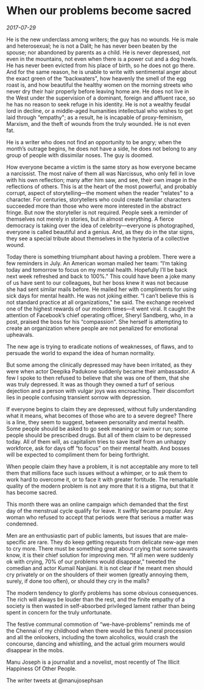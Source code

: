 # When our problems become sacred

*2017-07-29*

He is the new underclass among writers; the guy has no wounds. He is
male and heterosexual; he is not a Dalit; he has never been beaten by
the spouse; nor abandoned by parents as a child. He is never depressed,
not even in the mountains, not even when there is a power cut and a dog
howls. He has never been evicted from his place of birth, so he does not
go there. And for the same reason, he is unable to write with
sentimental anger about the exact green of the “backwaters", how
heavenly the smell of the egg roast is, and how beautiful the healthy
women on the morning streets who never dry their hair properly before
leaving home are. He does not live in the West under the supervision of
a dominant, foreign and affluent race, so he has no reason to seek
refuge in his identity. He is not a wealthy feudal lord in decline, or a
middle-aged humanities intellectual who wishes to get laid through
“empathy"; as a result, he is incapable of proxy-feminism, Marxism, and
the theft of wounds from the truly wounded. He is not even fat.

He is a writer who does not find an opportunity to be angry; when the
month’s outrage begins, he does not have a side, he does not belong to
any group of people with dissimilar noses. The guy is doomed.

How everyone became a victim is the same story as how everyone became a
narcissist. The most naïve of them all was Narcissus, who only fell in
love with his own reflection; many after him saw, and see, their own
image in the reflections of others. This is at the heart of the most
powerful, and probably corrupt, aspect of storytelling—the moment when
the reader “relates" to a character. For centuries, storytellers who
could create familiar characters succeeded more than those who were more
interested in the abstract fringe. But now the storyteller is not
required. People seek a reminder of themselves not merely in stories,
but in almost everything. A fierce democracy is taking over the idea of
celebrity—everyone is photographed, everyone is called beautiful and a
genius. And, as they do in the star signs, they see a special tribute
about themselves in the hysteria of a collective wound.

Today there is something triumphant about having a problem. There were a
few reminders in July. An American woman mailed her team: “I’m taking
today and tomorrow to focus on my mental health. Hopefully I’ll be back
next week refreshed and back to 100%." This could have been a joke many
of us have sent to our colleagues, but her boss knew it was not because
she had sent similar mails before. He mailed her with compliments for
using sick days for mental health. He was not joking either. “I can’t
believe this is not standard practice at all organizations," he said.
The exchange received one of the highest rewards of our modern times—it
went viral. It caught the attention of Facebook’s chief operating
officer, Sheryl Sandberg, who, in a post, praised the boss for his
“compassion". She herself is attempting to create an organization where
people are not penalized for emotional upheavals.

The new age is trying to eradicate notions of weaknesses, of flaws, and
to persuade the world to expand the idea of human normality.

But some among the clinically depressed may have been irritated, as they
were when actor Deepika Padukone suddenly became their ambassador. A few
I spoke to then refused to believe that she was one of them, that she
was truly depressed. It was as though they owned a turf of serious
dejection and a person with vulgar joys was encroaching. Their
discomfort lies in people confusing transient sorrow with depression.

If everyone begins to claim they are depressed, without fully
understanding what it means, what becomes of those who are to a severe
degree? There is a line, they seem to suggest, between personality and
mental health. Some people should be asked to go seek meaning or swim or
run; some people should be prescribed drugs. But all of them claim to be
depressed today. All of them will, as capitalism tries to save itself
from an unhappy workforce, ask for days off “to focus" on their mental
health. And bosses will be expected to compliment them for being
forthright.

When people claim they have a problem, it is not acceptable any more to
tell them that millions face such issues without a whimper, or to ask
them to work hard to overcome it, or to face it with greater fortitude.
The remarkable quality of the modern problem is not any more that it is
a stigma, but that it has become sacred.

This month there was an online campaign which demanded that the first
day of the menstrual cycle qualify for leave. It swiftly became popular.
Any woman who refused to accept that periods were that serious a matter
was condemned.

Men are an enthusiastic part of public laments, but issues that are
male-specific are rare. They do keep getting requests from delicate
new-age men to cry more. There must be something great about crying that
some savants know, it is their chief solution for improving men. “If all
men were suddenly ok with crying, 70% of our problems would disappear,"
tweeted the comedian and actor Kumail Nanjiani. It is not clear if he
meant men should cry privately or on the shoulders of their women
(greatly annoying them, surely, if done too often), or should they cry
in the malls?

The modern tendency to glorify problems has some obvious consequences.
The rich will always be louder than the rest, and the finite empathy of
a society is then wasted in self-absorbed privileged lament rather than
being spent in concern for the truly unfortunate.

The festive communal commotion of “we-have-problems" reminds me of the
Chennai of my childhood when there would be this funeral procession and
all the onlookers, including the town alcoholics, would crash the
concourse, dancing and whistling, and the actual grim mourners would
disappear in the mobs.

Manu Joseph is a journalist and a novelist, most recently of The Illicit
Happiness Of Other People.

The writer tweets at @manujosephsan
